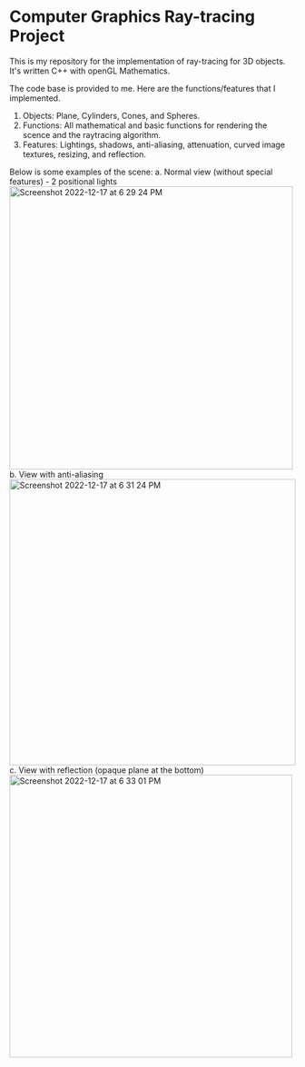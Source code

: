 # Computer Graphics Ray-tracing Project
This is my repository for the implementation of ray-tracing for 3D objects. It's written C++ with openGL Mathematics.

The code base is provided to me. Here are the functions/features that I implemented.

1. Objects: Plane, Cylinders, Cones, and Spheres.
2. Functions: All mathematical and basic functions for rendering the scence and the raytracing algorithm.
3. Features: Lightings, shadows, anti-aliasing, attenuation, curved image textures, resizing, and reflection.

Below is some examples of the scene:
a. Normal view (without special features) - 2 positional lights
<img width="499" alt="Screenshot 2022-12-17 at 6 29 24 PM" src="https://user-images.githubusercontent.com/91994299/208269750-bd49b1bd-7400-4c3c-b01c-25361a50a032.png">
b. View with anti-aliasing
<img width="504" alt="Screenshot 2022-12-17 at 6 31 24 PM" src="https://user-images.githubusercontent.com/91994299/208269764-44d3b847-a705-415a-ae78-86bd112ecdd5.png">
c. View with reflection (opaque plane at the bottom)
<img width="498" alt="Screenshot 2022-12-17 at 6 33 01 PM" src="https://user-images.githubusercontent.com/91994299/208269804-ecaf7d23-cc0e-4c66-837b-65c6a7d99ef7.png">
